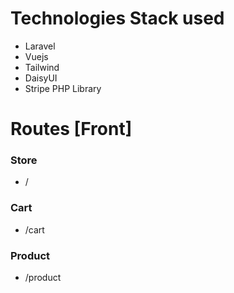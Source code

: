 # Technologies Stack used
- Laravel
- Vuejs
- Tailwind
- DaisyUI
- Stripe PHP Library


# Routes [Front]
### Store
- /

### Cart
- /cart

### Product
- /product
